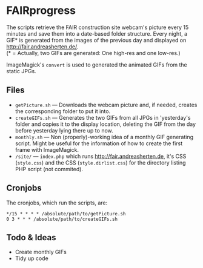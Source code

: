 # FAIRprogress

The scripts retrieve the FAIR construction site webcam's picture every 15 minutes and save them into a date-based folder structure. Every night, a GIF* is generated from the images of the previous day and displayed on http://fair.andreasherten.de/.  
(* = Actually, two GIFs are generated: One high-res and one low-res.)

ImageMagick's `convert` is used to generated the animated GIFs from the static JPGs.

## Files
  * `getPicture.sh` — Downloads the webcam picture and, if needed, creates the corresponding folder to put it into.
  * `createGIFs.sh` — Generates the two GIFs from all JPGs in 'yesterday's folder and copies it to the display location, deleting the GIF from the day before yesterday lying there up to now.
  * `monthly.sh` — Non (properly)-working idea of a monthly GIF generating script. Might be useful for the information of how to create the first frame with ImageMagick.
  * `/site/` — `index.php` which runs http://fair.andreasherten.de, it's CSS (`style.css`) and the CSS (`style.dirlist.css`) for the directory listing PHP script (not commited).

## Cronjobs
The cronjobs, which run the scripts, are:
```
*/15 * * * * /absolute/path/to/getPicture.sh
0 3 * * * /absolute/path/to/createGIFs.sh
```

## Todo & Ideas
  * Create monthly GIFs
  * Tidy up code
